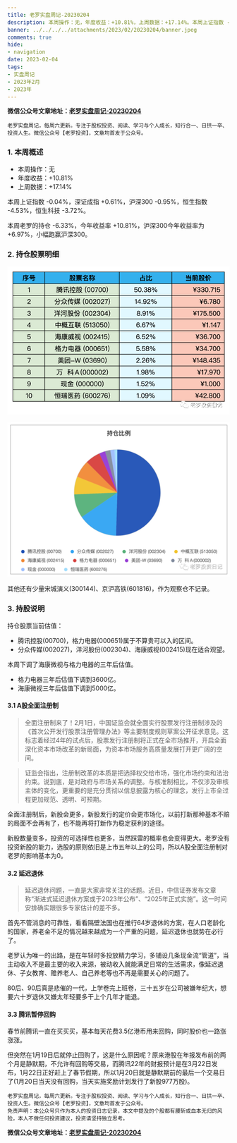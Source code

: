 ```yaml
---
title: 老罗实盘周记-20230204
description: 本周操作：无，年度收益：+10.81%，上周数据：+17.14%。本周上证指数 -0.04%，深证成指 +0.61%，沪深300 -0.95%，恒生指数 -4.53%，恒生科技 -3.72%。本周老罗的持仓 -6.33%，今年收益率 +10.81%，沪深300今年收益率为 +6.97%，小幅跑赢沪深300。其他还有少量宋城演义(300144)、京沪高铁(601816)，作为观察仓不记录。
banner: ../../../../attachments/2023/02/20230204/banner.jpeg
comments: true
hide:
- navigation
date: 2023-02-04
tags:
- 实盘周记
- 2023年2月
- 2023年
---
```


__微信公众号文章地址：[老罗实盘周记-20230204](https://mp.weixin.qq.com/s/fQMJRUT_3UgwaAuqXZRP8A)__

```
老罗实盘周记，每周六更新。专注于股权投资、阅读、学习与个人成长，知行合一、日拱一卒、投资人生。微信公众号【老罗投资】，文章均首发于公众号。
```

### 1. 本周概述

+ 本周操作：<span class="red">无</span>
+ 年度收益：<span class="red">+10.81%</span>
+ 上周数据：<span class="red">+17.14%</span>

本周上证指数 -0.04%，深证成指 +0.61%，沪深300 -0.95%，恒生指数 -4.53%，恒生科技 -3.72%。

本周老罗的持仓 <span class="green">-6.33%</span>，今年收益率 <span class="red">+10.81%</span>，沪深300今年收益率为 <span class="red">+6.97%</span>，小幅跑赢沪深300。

### 2. 持仓股票明细

![持仓股票明细 (港股已换算为人民币)](../../../attachments/2023/02/20230204/1.png)

![持仓比例](../../../attachments/2023/02/20230204/2.png)

其他还有少量宋城演义(300144)、京沪高铁(601816)，作为观察仓不记录。

### 3. 持股说明

持仓股票当前估值：

+ 腾讯控股(00700)，格力电器(000651)属于不算贵可以入的区间。
+ 分众传媒(002027)，洋河股份(002304)、海康威视(002415)现在适合观望。

本周下调了海康微视与格力电器的三年后估值。

+ 格力电器三年后估值下调到3600亿。
+ 海康微视三年后估值下调到5000亿。

#### 3.1 A股全面注册制

> 全面注册制来了！2月1日，中国证监会就全面实行股票发行注册制涉及的《首次公开发行股票注册管理办法》等主要制度规则草案公开征求意见。这标志着经过4年的试点后，股票发行注册制将正式在全市场推开，开启全面深化资本市场改革的新局面，为资本市场服务高质量发展打开更广阔的空间。

> 证监会指出，注册制改革的本质是把选择权交给市场，强化市场约束和法治约束。说到底，是对政府与市场关系的调整。与核准制相比，不仅涉及审核主体的变化，更重要的是充分贯彻以信息披露为核心的理念，发行上市全过程更加规范、透明、可预期。

全面注册制后，新股会更多，新股发行的定价会更市场化，以前打新那种基本不赔的局面不会再有了，也不能再将打新作为稳定获利的途径。

新股数量变多，投资的可选择性也更多，当然踩雷的概率也会变得更大。老罗没有投资新股的能力，选股的原则依旧是上市五年以上的公司，所以A股全面注册制对老罗的影响基本为0。

#### 3.2 延迟退休

> 延迟退休问题，一直是大家非常关注的话题。近日，中信证券发布文章称“渐进式延迟退休方案或于2023年公布”、“2025年正式实施”。这一时间安排确实跟很多专家估计的差不多。

首先不管消息的可靠性，看看隔壁法国也在推行64岁退休的方案，在人口老龄化的国家，养老金不足的情况越来越成为一个严重的问题，延迟退休也就势在必行了。

老罗认为唯一的出路，是在年轻时多投放精力学习，多铺设几条现金流“管道”，当主动收入不是最主要的收入来源，被动收入就能满足日常的生活需求，像延迟退休、子女教育、赡养老人、自己养老等也不再是需要关心的问题了。

80后、90后真是悲催的一代，上学卷完上班卷，三十五岁在公司被嫌年纪大，想要六十岁退休又嫌太年轻要多干上个几年才能退。

#### 3.3 腾讯暂停回购

春节前腾讯一直在买买买，基本每天花费3.5亿港币用来回购，同时股价也一路涨涨涨。

但突然在1月19日后就停止回购了，这是什么原因呢？原来港股在年报发布前的两个月是静默期，不允许有回购等交易，而腾讯22年的财报预计是在3月22日发布，1月22日正好赶上了春节假期，所以1月20日就是静默期前的最后一个交易日了(1月20日当天没有回购，当天实施奖励计划发行了新股977万股)。

```
老罗实盘周记，每周六更新。专注于股权投资、阅读、学习与个人成长，知行合一、日拱一卒、投资人生。微信公众号【老罗投资】，文章均首发于公众号。
免责声明：本公众号只作为本人的投资日志记录，本文中提及的个股都有腰斩或血本无归的风险，本人不做任何投资建议，投资请坚持独立思考。
```

__微信公众号文章地址：[老罗实盘周记-20230204](https://mp.weixin.qq.com/s/fQMJRUT_3UgwaAuqXZRP8A)__